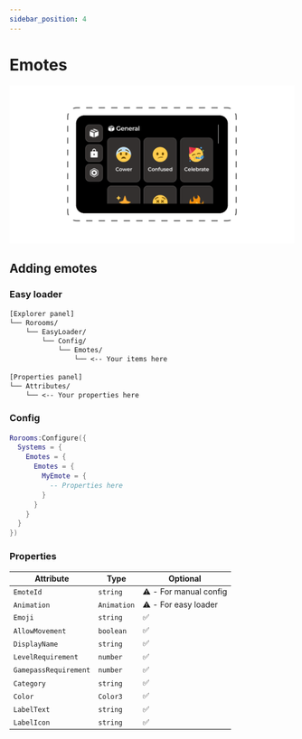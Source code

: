 ```yaml
---
sidebar_position: 4
---
```


# Emotes

![Emotes menu](menu.png)

## Adding emotes

### Easy loader

```
[Explorer panel]
└── Rorooms/
    └── EasyLoader/
        └── Config/
            └── Emotes/
                └── <-- Your items here

[Properties panel]
└── Attributes/
    └── <-- Your properties here
```

### Config

```lua
Rorooms:Configure({
  Systems = {
    Emotes = {
      Emotes = {
        MyEmote = {
          -- Properties here
        }
      }
    }
  }
})
```

### Properties

| Attribute             | Type        | Optional              |
| --------------------- | ----------- | --------------------- |
| `EmoteId`             | `string`    | ⚠️ - For manual config |
| `Animation`           | `Animation` | ⚠️ - For easy loader   |
| `Emoji`               | `string`    | ✅                     |
| `AllowMovement`       | `boolean`   | ✅                     |
| `DisplayName`         | `string`    | ✅                     |
| `LevelRequirement`    | `number`    | ✅                     |
| `GamepassRequirement` | `number`    | ✅                     |
| `Category`            | `string`    | ✅                     |
| `Color`               | `Color3`    | ✅                     |
| `LabelText`           | `string`    | ✅                     |
| `LabelIcon`           | `string`    | ✅                     |
